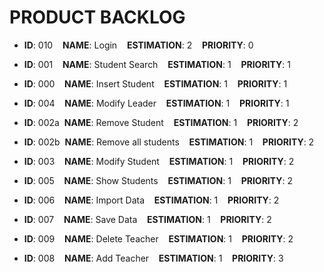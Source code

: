 # PRODUCT BACKLOG

* **ID**: 010 &nbsp;&nbsp;&nbsp;**NAME**: Login &nbsp;&nbsp; **ESTIMATION**: 2 &nbsp;&nbsp; **PRIORITY**: 0

* **ID**: 001 &nbsp;&nbsp;&nbsp;**NAME**: Student Search &nbsp;&nbsp; **ESTIMATION**: 1 &nbsp;&nbsp; **PRIORITY**: 1

* **ID**: 000 &nbsp;&nbsp;&nbsp;**NAME**: Insert Student &nbsp;&nbsp; **ESTIMATION**: 1 &nbsp;&nbsp; **PRIORITY**: 1

* **ID**: 004 &nbsp;&nbsp;&nbsp;**NAME**: Modify Leader &nbsp;&nbsp; **ESTIMATION**: 1 &nbsp;&nbsp; **PRIORITY**: 1

* **ID**: 002a &nbsp;**NAME**: Remove Student &nbsp;&nbsp; **ESTIMATION**: 1 &nbsp;&nbsp; **PRIORITY**: 2

* **ID**: 002b &nbsp;**NAME**: Remove all students &nbsp;&nbsp; **ESTIMATION**: 1 &nbsp;&nbsp; **PRIORITY**: 2

* **ID**: 003 &nbsp;&nbsp;&nbsp;**NAME**: Modify Student &nbsp;&nbsp; **ESTIMATION**: 1 &nbsp;&nbsp; **PRIORITY**: 2

* **ID**: 005 &nbsp;&nbsp;&nbsp;**NAME**: Show Students &nbsp;&nbsp; **ESTIMATION**: 1 &nbsp;&nbsp; **PRIORITY**: 2

* **ID**: 006 &nbsp;&nbsp;&nbsp;**NAME**: Import Data &nbsp;&nbsp; **ESTIMATION**: 1 &nbsp;&nbsp; **PRIORITY**: 2

* **ID**: 007 &nbsp;&nbsp;&nbsp;**NAME**: Save Data &nbsp;&nbsp; **ESTIMATION**: 1 &nbsp;&nbsp; **PRIORITY**: 2

* **ID**: 009 &nbsp;&nbsp;&nbsp;**NAME**: Delete Teacher &nbsp;&nbsp; **ESTIMATION**: 1 &nbsp;&nbsp; **PRIORITY**: 2

* **ID**: 008 &nbsp;&nbsp;&nbsp;**NAME**: Add Teacher &nbsp;&nbsp; **ESTIMATION**: 1 &nbsp;&nbsp; **PRIORITY**: 3
